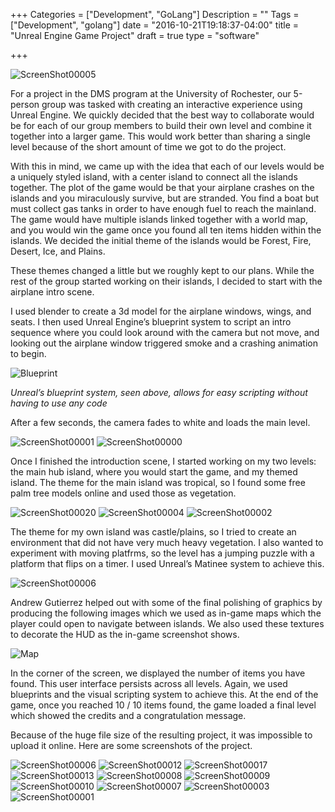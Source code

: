 +++
Categories = ["Development", "GoLang"]
Description = ""
Tags = ["Development", "golang"]
date = "2016-10-21T19:18:37-04:00"
title = "Unreal Engine Game Project"
draft = true
type = "software"

+++

![ScreenShot00005](/img/ScreenShot00005.png)

For a project in the DMS program at the University of Rochester, our 5-person group was tasked with creating an interactive experience using Unreal Engine. We quickly decided that the best way to collaborate would be for each of our group members to build their own level and combine it together into a larger game. This would work better than sharing a single level because of the short amount of time we got to do the project.

With this in mind, we came up with the idea that each of our levels would be a uniquely styled island, with a center island to connect all the islands together. The plot of the game would be that your airplane crashes on the islands and you miraculously survive, but are stranded. You find a boat but must collect gas tanks in order to have enough fuel to reach the mainland. The game would have multiple islands linked together with a world map, and you would win the game once you found all ten items hidden within the islands. We decided the initial theme of the islands would be Forest, Fire, Desert, Ice, and Plains.

These themes changed a little but we roughly kept to our plans. While the rest of the group started working on their islands, I decided to start with the airplane intro scene.

I used blender to create a 3d model for the airplane windows, wings, and seats. I then used Unreal Engine’s blueprint system to script an intro sequence where you could look around with the camera but not move, and looking out the airplane window triggered smoke and a crashing animation to begin.

![Blueprint](/img/Blueprint.jpg)

*Unreal’s blueprint system, seen above, allows for easy scripting without having to use any code*

After a few seconds, the camera fades to white and loads the main level.

![ScreenShot00001](/img/ScreenShot00001.png)
![ScreenShot00000](/img/ScreenShot00000.png)

Once I finished the introduction scene, I started working on my two levels: the main hub island, where you would start the game, and my themed island. The theme for the main island was tropical, so I found some free palm tree models online and used those as vegetation.

![ScreenShot00020](/img/ScreenShot00020.png)
![ScreenShot00004](/img/ScreenShot00004.png)
![ScreenShot00002](/img/ScreenShot00002.png)


The theme for my own island was castle/plains, so I tried to create an environment that did not have very much heavy vegetation. I also wanted to experiment with moving platfrms, so the level has a jumping puzzle with a platform that flips on a timer. I used Unreal’s Matinee system to achieve this.

![ScreenShot00006](/img/ScreenShot00006.png)

Andrew Gutierrez helped out with some of the final polishing of graphics by producing the following images which we used as in-game maps which the player could open to navigate between islands. We also used these textures to decorate the HUD as the in-game screenshot shows.

![Map](/img/map.png)

In the corner of the screen, we displayed the number of items you have found. This user interface persists across all levels. Again, we used blueprints and the visual scripting system to achieve this. At the end of the game, once you reached 10 / 10 items found, the game loaded a final level which showed the credits and a congratulation message.

Because of the huge file size of the resulting project, it was impossible to upload it online. Here are some screenshots of the project.

![ScreenShot00006](/img/ScreenShot00006.png)
![ScreenShot00012](/img/ScreenShot00012.png)
![ScreenShot00017](/img/ScreenShot00017.png)
![ScreenShot00013](/img/ScreenShot00013.png)
![ScreenShot00008](/img/ScreenShot00008.png)
![ScreenShot00009](/img/ScreenShot00009.png)
![ScreenShot00010](/img/ScreenShot00010.png)
![ScreenShot00007](/img/ScreenShot00007.png)
![ScreenShot00003](/img/ScreenShot00003.png)
![ScreenShot00001](/img/ScreenShot00001.png)